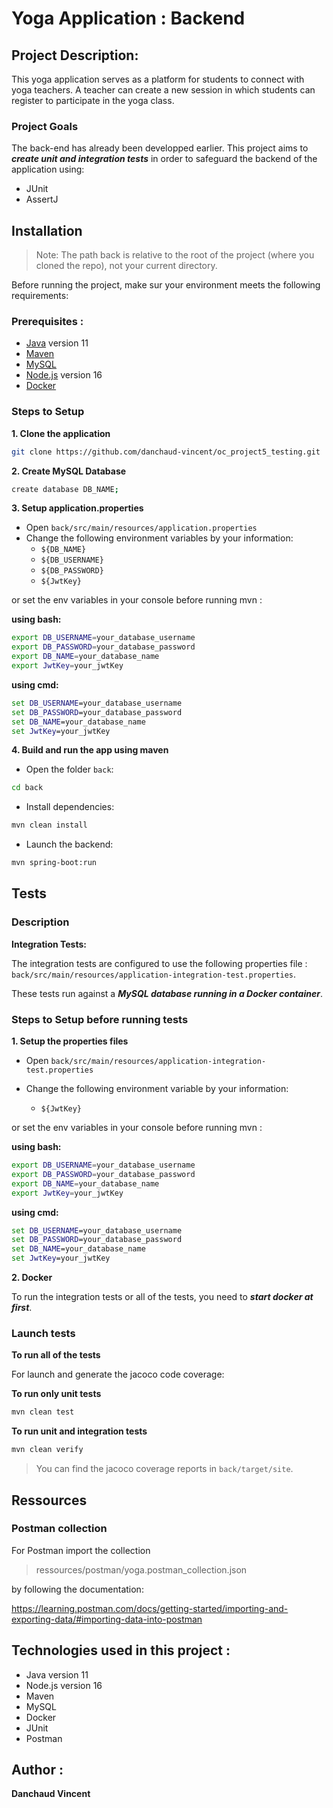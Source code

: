 # Yoga Application : Backend

## Project Description:

This yoga application serves as a platform for students to connect with yoga teachers. A teacher can create a new session in which students can register to participate in the yoga class.

### Project Goals

The back-end has already been developped earlier. This project aims to **_create unit and integration tests_** in order to safeguard the backend of the application using:

- JUnit
- AssertJ

## Installation

> Note: The path back is relative to the root of the project (where you cloned the repo), not your current directory.

Before running the project, make sur your environment meets the following requirements:

### Prerequisites :

- [Java](https://www.oracle.com/java/technologies/javase/jdk11-archive-downloads.html) version 11
- [Maven](https://maven.apache.org/)
- [MySQL](https://www.mysql.com/)
- [Node.js](https://nodejs.org/en) version 16
- [Docker](https://www.docker.com/)

### Steps to Setup

**1. Clone the application**

```bash
git clone https://github.com/danchaud-vincent/oc_project5_testing.git
```

**2. Create MySQL Database**

```bash
create database DB_NAME;
```

**3. Setup application.properties**

- Open `back/src/main/resources/application.properties`
- Change the following environment variables by your information:
  - `${DB_NAME}`
  - `${DB_USERNAME}`
  - `${DB_PASSWORD}`
  - `${JwtKey}`

or set the env variables in your console before running mvn :

**using bash:**

```bash
export DB_USERNAME=your_database_username
export DB_PASSWORD=your_database_password
export DB_NAME=your_database_name
export JwtKey=your_jwtKey
```

**using cmd:**

```cmd
set DB_USERNAME=your_database_username
set DB_PASSWORD=your_database_password
set DB_NAME=your_database_name
set JwtKey=your_jwtKey
```

**4. Build and run the app using maven**

- Open the folder `back`:

```bash
cd back
```

- Install dependencies:

```bash
mvn clean install
```

- Launch the backend:

```bash
mvn spring-boot:run
```

## Tests

### Description

**Integration Tests:**

The integration tests are configured to use the following properties file : `back/src/main/resources/application-integration-test.properties`.

These tests run against a **_MySQL database running in a Docker container_**.

### Steps to Setup before running tests

**1. Setup the properties files**

- Open `back/src/main/resources/application-integration-test.properties`

- Change the following environment variable by your information:
  - `${JwtKey}`

or set the env variables in your console before running mvn :

**using bash:**

```bash
export DB_USERNAME=your_database_username
export DB_PASSWORD=your_database_password
export DB_NAME=your_database_name
export JwtKey=your_jwtKey
```

**using cmd:**

```cmd
set DB_USERNAME=your_database_username
set DB_PASSWORD=your_database_password
set DB_NAME=your_database_name
set JwtKey=your_jwtKey
```

**2. Docker**

To run the integration tests or all of the tests, you need to **_start docker at first_**.

### Launch tests

**To run all of the tests**

For launch and generate the jacoco code coverage:

**To run only unit tests**

```bash
mvn clean test
```

**To run unit and integration tests**

```bash
mvn clean verify
```

> You can find the jacoco coverage reports in `back/target/site`.

## Ressources

### Postman collection

For Postman import the collection

> ressources/postman/yoga.postman_collection.json

by following the documentation:

https://learning.postman.com/docs/getting-started/importing-and-exporting-data/#importing-data-into-postman

## Technologies used in this project :

- Java version 11
- Node.js version 16
- Maven
- MySQL
- Docker
- JUnit
- Postman

## Author :

**Danchaud Vincent**
